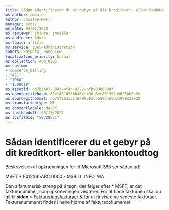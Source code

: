 ```yaml
---
title: Sådan identificerer du et gebyr på dit kreditkort- eller bankkontoudtog
ms.author: cmcatee
author: cmcatee-MSFT
manager: scotv
ms.date: 04/21/2020
ms.reviewer: jkinma, jmueller
ms.audience: Admin
ms.topic: article
ms.service: o365-administration
ROBOTS: NOINDEX, NOFOLLOW
localization_priority: Normal
ms.collection: Adm_O365
ms.custom:
- commerce_billing
- "451"
- "1960"
- "1500019"
ms.assetid: db7b34b7-0843-4f4b-9222-bfb998b860df
ms.openlocfilehash: 82e14310556b46cec30c8ec861992a36930b6c2d
ms.sourcegitcommit: ab75f66355116e995b3cb5505465b31989339e28
ms.translationtype: MT
ms.contentlocale: da-DK
ms.lasthandoff: 08/13/2021
ms.locfileid: "58320831"
---
```

# <a name="how-to-identify-a-charge-on-your-credit-card-or-bank-statement"></a>Sådan identificerer du et gebyr på dit kreditkort- eller bankkontoudtog

Beskrivelsen af opkrævningen for et Microsoft 365 ser sådan ud:
  
MSFT \* E012345ABC 0000 - MSBILL.INFO, WA
  
Den alfanumerisk streng på ti tegn, der følger efter \* MSFT, er det fakturanummer, som opkrævningen vedrører. For at finde fakturaen skal du gå til **siden** \> [Faktureringsfakturaer & for](https://go.microsoft.com/fwlink/p/?linkid=848039) at få vist dine seneste fakturaer. Fakturanummeret findes i højre hjørne af fakturadokumentet.